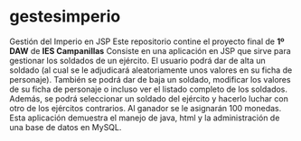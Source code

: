 # gestesimperio
Gestión del Imperio en JSP
Este repositorio contine el proyecto final de **1º DAW** de **IES Campanillas**
Consiste en una aplicación en JSP que sirve para gestionar los soldados de un ejército. El usuario podrá dar de alta un soldado (al cual
se le adjudicará aleatoriamente unos valores en su ficha de personaje). También se podrá dar de baja un soldado, modificar los valores
de su ficha de personaje o incluso ver el listado completo de los soldados.
Además, se podrá seleccionar un soldado del ejército y hacerlo luchar con otro de los ejércitos contrarios. Al ganador se le asignarán 100
monedas.
Esta aplicación demuestra el manejo de java, html y la administración de una base de datos en MySQL.
